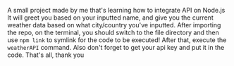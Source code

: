 A small project made by me that's learning how to integrate API on Node.js
It will greet you based on your inputted name, and give you the current weather data based on what city/country you've inputted.
After importing the repo, on the terminal, you should switch to the file directory and then use ```npm link``` to symlink for the code to be executed!
After that, execute the `weatherAPI` command. Also don't forget to get your api key and put it in the code. That's all, thank you

